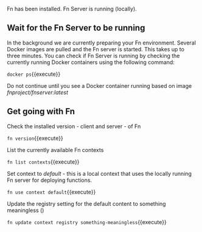 Fn has been installed. Fn Server is running (locally). 


## Wait for the Fn Server to be running

In the background we are currently preparing your Fn environment. Several Docker images are pulled and the Fn server is started. This takes up to three minutes. You can check if Fn Server is running by checking the currently running Docker containers using the following command:

`docker ps`{{execute}} 

Do not continue until you see a Docker container running based on image *fnproject/fnserver:latest*

## Get going with Fn

Check the installed version - client and server - of Fn

`fn version`{{execute}} 

List the currently available Fn contexts

`fn list contexts`{{execute}}

Set context to *default* - this is a local context that uses the locally running Fn server for deploying functions. 

`fn use context default`{{execute}}

Update the registry setting for the default content to something meaningless ()

`fn update context registry something-meaningless`{{execute}}
